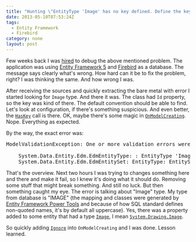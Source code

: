 ```yaml
---
title: "Hunting \"EntityType 'Image' has no key defined. Define the key for this EntityType.\" problem"
date: 2013-05-10T07:53:24Z
tags:
  - Entity Framework
  - Firebird
category: none
layout: post
---
```

Few weeks back I was <a href="http://www.x2develop.com">hired</a> to debug the above mentioned problem. The application was using <a href="http://msdn.com/ef">Entity Framework 5</a> and <a href="http://www.firebirdsql.org">Firebird</a> as a database. The message says clearly what's wrong. How hard can it be to fix the problem, right? I was thinking the same. And how wrong I was.

<!-- excerpt -->

After receiving the sources and quickly extracting the bare metal with error I started looking for `Image` type. And there it was. The class had `Id` property, so the key was kind of there. The default convention should be able to find. Let's look at configuration, if there's something suspicious. And even better, the <a href="http://msdn.microsoft.com/en-us/library/gg671266(v=vs.103).aspx">`HasKey`</a> call is there. OK, maybe there's some magic in <a href="http://msdn.microsoft.com/en-us/library/system.data.entity.dbcontext.onmodelcreating(v=vs.103).aspx">`OnModelCreating`</a>. Nope. Everything as expected.

By the way, the exact error was:
<pre class="brush:plain">
ModelValidationException: One or more validation errors were detected during model generation:

	System.Data.Entity.Edm.EdmEntityType: : EntityType 'Image' has no key defined. Define the key for this EntityType.
	System.Data.Entity.Edm.EdmEntitySet: EntityType: EntitySet 'Images' is based on type 'Image' that has no keys defined.
</pre>

That's the overview. Next two hours I was trying to changes something here and there and make it fail, so I knew it's doing what it should do. Removing some stuff that might break something. And still no luck. But then something caught my eye. The error is talking about "Image" type. My type from database is "IMAGE" (the mapping and classes were generated by <a href="http://visualstudiogallery.msdn.microsoft.com/72a60b14-1581-4b9b-89f2-846072eff19d">Entity Framework Power Tools</a> and because of how SQL standard defines non-quoted names, it's by default all uppercase). Yes, there was a property added to some entity that had a type <a href="http://msdn.microsoft.com/en-us/library/system.drawing.image.aspx">`Image`</a>, I mean <a href="http://msdn.microsoft.com/en-us/library/system.drawing.image.aspx">`System.Drawing.Image`</a>.

So quickly adding <a href="http://msdn.microsoft.com/en-us/library/gg696314(v=vs.103).aspx">`Ignore`</a> into `OnModelCreating` and I was done. Lesson learned.

